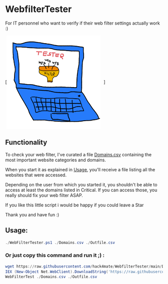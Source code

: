 # WebfilterTester
For IT personnel who want to verify if their web filter settings actually work :)

[<img align="center" alt="WebFilter xD" width="300px" src="./_img/WebFilterTester.png" style="padding-right:10px;" />]

## Functionality

To check your web filter, I've curated a file [Domains.csv](./Domains.csv) containing the most important website categories and domains.

When you start it as explained in [Usage](./README.md##Usage), you'll receive a file listing all the websites that were accessed.

Depending on the user from which you started it, you shouldn't be able to access at least the domains listed in Critical. If you can access those, you really should fix your web filter ASAP.

If you like this little script i would be happy if you could leave a Star

Thank you and have fun :)

## Usage:

```PowerShell
./WebFilterTester.ps1 ./Domains.csv ./Outfile.csv

```

### Or just copy this command and run it ;) :

```PowerShell
wget https://raw.githubusercontent.com/hack4mate/WebfilterTester/main/Domains.csv -OutFile Domains.csv;
IEX (New-Object Net.WebClient).DownloadString('https://raw.githubusercontent.com/hack4mate/WebfilterTester/main/WebFilterTester.ps1');
WebFilterTest ./Domains.csv ./Outfile.csv
```
